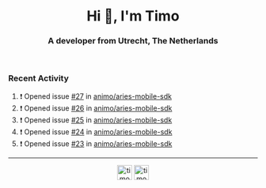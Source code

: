 <h1 align="center">Hi 👋, I'm Timo</h1>
<h3 align="center">A developer from Utrecht, The Netherlands</h3>
<br/>
<!-- https://github.com/rahuldkjain/github-profile-readme-generator --!>

<!--  <p align="left"><img src="https://github-readme-stats.vercel.app/api?username=timoglastra&show_icons=true&count_private=true&" alt="timoglastra" /></p> --!>

<!--
Github language stats
<p align="left"><img src="https://github-readme-stats.vercel.app/api/top-langs/?username=timoglastra&layout=compact" alt="timoglastra" /><p>
-->

<!-- Codestats language stats -->
<!-- <p align="left"><img src="https://codestats-readme.vercel.app/api/top-langs/?username=timoglastra&layout=compact&language_count=12" alt="timoglastra" /><p>    --!>
  
<h3>Recent Activity</h3>

<!--START_SECTION:activity-->
1. ❗️ Opened issue [#27](https://github.com/animo/aries-mobile-sdk/issues/27) in [animo/aries-mobile-sdk](https://github.com/animo/aries-mobile-sdk)
2. ❗️ Opened issue [#26](https://github.com/animo/aries-mobile-sdk/issues/26) in [animo/aries-mobile-sdk](https://github.com/animo/aries-mobile-sdk)
3. ❗️ Opened issue [#25](https://github.com/animo/aries-mobile-sdk/issues/25) in [animo/aries-mobile-sdk](https://github.com/animo/aries-mobile-sdk)
4. ❗️ Opened issue [#24](https://github.com/animo/aries-mobile-sdk/issues/24) in [animo/aries-mobile-sdk](https://github.com/animo/aries-mobile-sdk)
5. ❗️ Opened issue [#23](https://github.com/animo/aries-mobile-sdk/issues/23) in [animo/aries-mobile-sdk](https://github.com/animo/aries-mobile-sdk)
<!--END_SECTION:activity-->

---

<p align="center">
<a href="https://twitter.com/timoglastra" target="blank"><img align="center" src="https://cdn.jsdelivr.net/npm/simple-icons@3.0.1/icons/twitter.svg" alt="timoglastra" height="30" width="30" /></a>
<a href="https://linkedin.com/in/timoglastra" target="blank"><img align="center" src="https://cdn.jsdelivr.net/npm/simple-icons@3.0.1/icons/linkedin.svg" alt="timoglastra" height="30" width="30" /></a>
</p>



